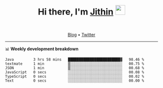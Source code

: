 <h1 align="center">Hi there, I'm <a href="https://jithset.github.io/" target="_blank">Jithin</a> <img
src="https://github.com/blackcater/blackcater/raw/main/images/Hi.gif" height="32" /></h1>

<br />

<p align="center">
  <a href="https://jithset.github.io">Blog</a> •
  <a href="https://twitter.com/jithset">Twitter</a>
</p>

---

📊 **Weekly development breakdown**

<!--START_SECTION:waka-->

```text
Java         3 hrs 58 mins   ████████████████████████▓   98.46 %
textmate     1 min           ▒░░░░░░░░░░░░░░░░░░░░░░░░   00.75 %
JSON         1 min           ▒░░░░░░░░░░░░░░░░░░░░░░░░   00.68 %
JavaScript   0 secs          ░░░░░░░░░░░░░░░░░░░░░░░░░   00.08 %
TypeScript   0 secs          ░░░░░░░░░░░░░░░░░░░░░░░░░   00.02 %
Text         0 secs          ░░░░░░░░░░░░░░░░░░░░░░░░░   00.00 %
```

<!--END_SECTION:waka-->


